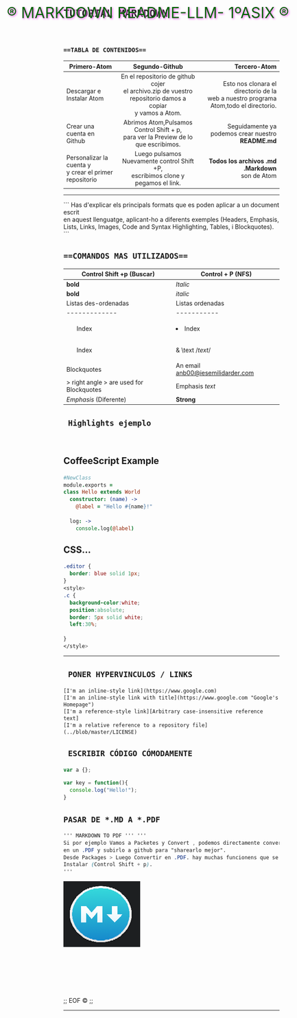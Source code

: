 <DIV CLASS="OLA" STYLE="color:darkgreen;text-shadow:2px 2px 4px rgb(699,100,900);font-family;monospace;font-size:35px;position:absolute;left:10%;position:center;">

<FONT class=""> &reg; MARKDOWN  README-LLM- 1ºASIX &reg;</FONT>
</DIV>

<code><h1 class="">TUTORIAL MARKDOWN </h1></code><br>
<H3><CODE>==TABLA DE CONTENIDOS==</CODE></H3>

| Primero-Atom | Segundo-Github | Tercero-Atom |
| ------------- |:-------------:| -----:|
| Descargar e Instalar Atom | En el repositorio de github cojer<br>el archivo.zip de vuestro repositorio damos a copiar<br> y vamos a Atom. | Esto nos clonara el directorio de la <br> web a nuestro programa Atom,todo el directorio. |
| Crear una cuenta en Github | Abrimos Atom,Pulsamos Control Shift + p,<br>para ver la Preview de lo que escribimos. | Seguidamente ya podemos crear nuestro __README.md__ |
| Personalizar la cuenta y<br>y crear el primer repositorio | Luego pulsamos Nuevamente control Shift +P,<br>escribimos clone y pegamos el link.| __Todos los archivos .md .Markdown__<br>son de Atom |

<hr>
```
 Has d'explicar els principals formats que es poden aplicar a un document escrit <br>en aquest llenguatge, aplicant-ho a diferents exemples (Headers, Emphasis, Lists, Links, Images, Code and Syntax Highlighting, Tables, i Blockquotes).
 ```

<H2><CODE>==COMANDOS MAS UTILIZADOS==</CODE></H2>

| Control Shift +p (Buscar)| Control + P   (NFS)       |
|  -----  | ----------- |
| **bold**   | *Italic* |
|    __bold__ | _italic_     |
| Listas des-ordenadas | Listas ordenadas        |
| ------------- | ----------- |
| <ul> Index   | <li>Index |
|    <ol> Index | &  \\text  /*text*/ |
| Blockquotes | An email <anb00@iesemilidarder.com> |
| > right angle &gt; are used for Blockquotes | Emphasis _text_ |
| *Emphasis* (Diferente) | **Strong** |


<code><h2> Highlights ejemplo</h2> </code>


## CoffeeScript Example

```coffee
#NewClass
module.exports =
class Hello extends World
  constructor: (name) ->
    @label = "Hello #{name}!"

  log: ->
    console.log(@label)
```

## CSS...

```css
.editor {
  border: blue solid 1px;
}
<style>
.c {
  background-color:white;
  position:absolute;
  border: 5px solid white;
  left:30%;

}
</style>

```

<hr>

<h2><code> PONER HYPERVINCULOS / LINKS </code></h2>

```
[I'm an inline-style link](https://www.google.com)
[I'm an inline-style link with title](https://www.google.com "Google's Homepage")
[I'm a reference-style link][Arbitrary case-insensitive reference text]
[I'm a relative reference to a repository file](../blob/master/LICENSE)

```
<h2><code> ESCRIBIR CÓDIGO CÓMODAMENTE </code></h2>

````js
var a {};
````
````js
var key = function(){
  console.log("Hello!");
}
````

<h2><code>PASAR DE *.MD A *.PDF </code></h2>

````css
''' MARKDOWN TO PDF ''' '''
Si por ejemplo Vamos a Packetes y Convert , podemos directamente convertir nuestro .md
en un .PDF y subirlo a github para "sharearlo mejor".
Desde Packages > Luego Convertir en .PDF. hay muchas funcionens que se pueden
Instalar (Control Shift + p).
'''
````

<DIV Class="c">

![imagen]( https://github.com/anb00/Llenguatge-de-Marques/blob/master/MD.png )
</div>
<br>
<br>
<br>
<br>
<br>


;; EOF &copy; ;;
<br>
<hr>
